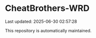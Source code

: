 # CheatBrothers-WRD

Last updated: 2025-06-30 02:57:28

This repository is automatically maintained.
